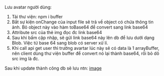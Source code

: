 Lưu avatar người dùng:

1. Tải thư viện: npm i buffer
2. Bắt sự kiện onChange của input file sẽ trả về object có chứa thông tin ảnh. Bỏ object này vào hàm toBase64 để convert sang link base64
3. Attribute src của thẻ img đọc đc link base64
4. Sau khi bấm cập nhập, sẽ gửi link base64 này lên db để lưu dưới dạng Blob. Việc từ base 64 sang blob có server xử lí.
5. Khi call api get user thì trường avartar lúc này sẽ có data là 1 arrayBuffer, nên client dùng thư viện buffer để convert nó lại thành base64, rồi bỏ dô src img là đc.

Sau khi update thành công db sẽ lưu ntn:
[image](https://lh3.googleusercontent.com/xwUA97W5LvbgrG45UjdWMyYwVN3rCY8_ZZHwRNUZIFUNghYuqJVxBCvDG1NwkM_qrd8XpzjKUt0ltR7gjEYmWDMXcyjrpPC1ndYBiw=w1920-h880-rw-sm-pa-nu-v0)